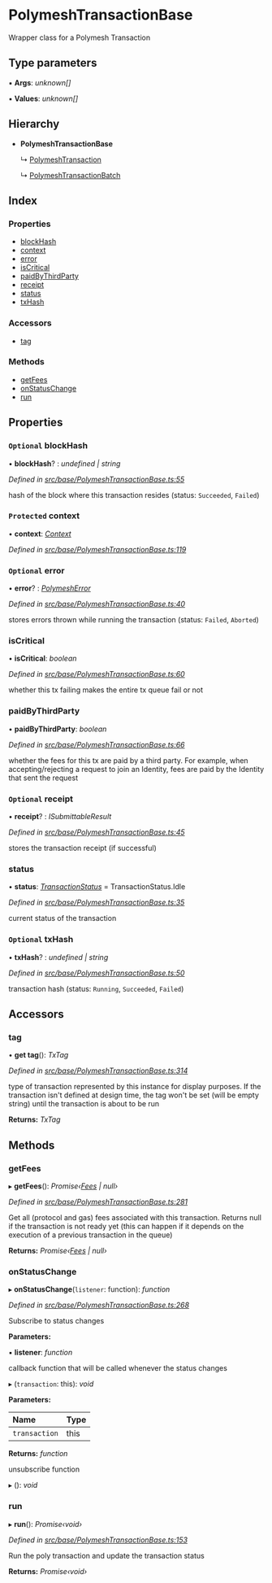 # PolymeshTransactionBase

Wrapper class for a Polymesh Transaction

## Type parameters

▪ **Args**: _unknown\[\]_

▪ **Values**: _unknown\[\]_

## Hierarchy

* **PolymeshTransactionBase**

  ↳ [PolymeshTransaction](polymeshtransaction.md)

  ↳ [PolymeshTransactionBatch](polymeshtransactionbatch.md)

## Index

### Properties

* [blockHash](polymeshtransactionbase.md#optional-blockhash)
* [context](polymeshtransactionbase.md#protected-context)
* [error](polymeshtransactionbase.md#optional-error)
* [isCritical](polymeshtransactionbase.md#iscritical)
* [paidByThirdParty](polymeshtransactionbase.md#paidbythirdparty)
* [receipt](polymeshtransactionbase.md#optional-receipt)
* [status](polymeshtransactionbase.md#status)
* [txHash](polymeshtransactionbase.md#optional-txhash)

### Accessors

* [tag](polymeshtransactionbase.md#tag)

### Methods

* [getFees](polymeshtransactionbase.md#getfees)
* [onStatusChange](polymeshtransactionbase.md#onstatuschange)
* [run](polymeshtransactionbase.md#run)

## Properties

### `Optional` blockHash

• **blockHash**? : _undefined \| string_

_Defined in_ [_src/base/PolymeshTransactionBase.ts:55_](https://github.com/PolymathNetwork/polymesh-sdk/blob/56921667/src/base/PolymeshTransactionBase.ts#L55)

hash of the block where this transaction resides \(status: `Succeeded`, `Failed`\)

### `Protected` context

• **context**: [_Context_](context.md)

_Defined in_ [_src/base/PolymeshTransactionBase.ts:119_](https://github.com/PolymathNetwork/polymesh-sdk/blob/56921667/src/base/PolymeshTransactionBase.ts#L119)

### `Optional` error

• **error**? : [_PolymeshError_](polymesherror.md)

_Defined in_ [_src/base/PolymeshTransactionBase.ts:40_](https://github.com/PolymathNetwork/polymesh-sdk/blob/56921667/src/base/PolymeshTransactionBase.ts#L40)

stores errors thrown while running the transaction \(status: `Failed`, `Aborted`\)

### isCritical

• **isCritical**: _boolean_

_Defined in_ [_src/base/PolymeshTransactionBase.ts:60_](https://github.com/PolymathNetwork/polymesh-sdk/blob/56921667/src/base/PolymeshTransactionBase.ts#L60)

whether this tx failing makes the entire tx queue fail or not

### paidByThirdParty

• **paidByThirdParty**: _boolean_

_Defined in_ [_src/base/PolymeshTransactionBase.ts:66_](https://github.com/PolymathNetwork/polymesh-sdk/blob/56921667/src/base/PolymeshTransactionBase.ts#L66)

whether the fees for this tx are paid by a third party. For example, when accepting/rejecting a request to join an Identity, fees are paid by the Identity that sent the request

### `Optional` receipt

• **receipt**? : _ISubmittableResult_

_Defined in_ [_src/base/PolymeshTransactionBase.ts:45_](https://github.com/PolymathNetwork/polymesh-sdk/blob/56921667/src/base/PolymeshTransactionBase.ts#L45)

stores the transaction receipt \(if successful\)

### status

• **status**: [_TransactionStatus_](../enums/transactionstatus.md) = TransactionStatus.Idle

_Defined in_ [_src/base/PolymeshTransactionBase.ts:35_](https://github.com/PolymathNetwork/polymesh-sdk/blob/56921667/src/base/PolymeshTransactionBase.ts#L35)

current status of the transaction

### `Optional` txHash

• **txHash**? : _undefined \| string_

_Defined in_ [_src/base/PolymeshTransactionBase.ts:50_](https://github.com/PolymathNetwork/polymesh-sdk/blob/56921667/src/base/PolymeshTransactionBase.ts#L50)

transaction hash \(status: `Running`, `Succeeded`, `Failed`\)

## Accessors

### tag

• **get tag**\(\): _TxTag_

_Defined in_ [_src/base/PolymeshTransactionBase.ts:314_](https://github.com/PolymathNetwork/polymesh-sdk/blob/56921667/src/base/PolymeshTransactionBase.ts#L314)

type of transaction represented by this instance for display purposes. If the transaction isn't defined at design time, the tag won't be set \(will be empty string\) until the transaction is about to be run

**Returns:** _TxTag_

## Methods

### getFees

▸ **getFees**\(\): _Promise‹_[_Fees_](../interfaces/fees.md) _\| null›_

_Defined in_ [_src/base/PolymeshTransactionBase.ts:281_](https://github.com/PolymathNetwork/polymesh-sdk/blob/56921667/src/base/PolymeshTransactionBase.ts#L281)

Get all \(protocol and gas\) fees associated with this transaction. Returns null if the transaction is not ready yet \(this can happen if it depends on the execution of a previous transaction in the queue\)

**Returns:** _Promise‹_[_Fees_](../interfaces/fees.md) _\| null›_

### onStatusChange

▸ **onStatusChange**\(`listener`: function\): _function_

_Defined in_ [_src/base/PolymeshTransactionBase.ts:268_](https://github.com/PolymathNetwork/polymesh-sdk/blob/56921667/src/base/PolymeshTransactionBase.ts#L268)

Subscribe to status changes

**Parameters:**

▪ **listener**: _function_

callback function that will be called whenever the status changes

▸ \(`transaction`: this\): _void_

**Parameters:**

| Name | Type |
| :--- | :--- |
| `transaction` | this |

**Returns:** _function_

unsubscribe function

▸ \(\): _void_

### run

▸ **run**\(\): _Promise‹void›_

_Defined in_ [_src/base/PolymeshTransactionBase.ts:153_](https://github.com/PolymathNetwork/polymesh-sdk/blob/56921667/src/base/PolymeshTransactionBase.ts#L153)

Run the poly transaction and update the transaction status

**Returns:** _Promise‹void›_

